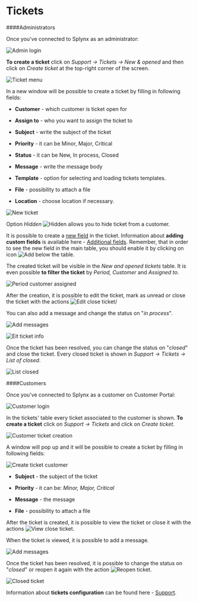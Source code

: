 Tickets
=======

####Administrators

Once you've connected to Splynx as an administrator:

![Admin login](./admin_login.png)

**To create a ticket** click on *Support → Tickets → New & opened* and then click on *Create ticket* at the top-right corner of the screen.

![Ticket menu](./ticket_menu.png)

In a new window will be possible to create a ticket by filling in following fields:

* **Customer** - which customer is ticket open for


* **Assign to** - who you want to assign the ticket to


* **Subject** - write the subject of the ticket


* **Priority** - it can be Minor, Major, Critical


* **Status** - it can be New, In process, Closed


* **Message** - write the message body


* **Template** - option for selecting and loading tickets templates. 


* **File** - possibility to attach a file


* **Location** - choose location if necessary. 

![New ticket](./new_ticket.png)

Option *Hidden* ![Hidden](./hidden.png) allows you to hide ticket from a customer.

It is possible to create a [new field](customer_management/custom_additional_fields/custom_additional_fields.md) in the ticket. Information about **adding custom fields** is available here - [Additional fields](configuration/system/additional_fields/additional_fields.md). Remember, that in order to see the new field in the main table, you should enable it by clicking on icon ![Add](./add.png) below the table.

The created ticket will be visible in the *New and opened tickets* table. It is even possible **to filter the ticket** by *Period, Customer* and *Assigned to*.

![Period customer assigned](./period_customer_assigned.png)

After the creation, it is possible to edit the ticket, mark as unread or close the ticket with the actions ![Edit close ticket](./edit_close_ticket.png)/ 

You can also add a message and change the status on "*in process*".

![Add messages](./add_messages.png)

![Eit ticket info](./edit_ticket_info.png)

Once the ticket has been resolved, you can change the status on "*closed*" and close the ticket. Every closed ticket is shown in *Support → Tickets → List of closed*.

![List closed](./list_closed.png)



####Customers

Once you've connected to Splynx as a customer on Customer Portal:

![Customer login](./customer_login.png)

In the tickets' table every ticket associated to the customer is shown. **To create a ticket** click on *Support → Tickets* and click on *Create ticket*. 

![Customer ticket creation](./customer_ticket_creation.png)

A window will pop up and it will be possible to create a ticket by filling in following fields:

![Create ticket customer](./create_ticket_customer.png)

* **Subject** - the subject of the ticket


* **Priority** - it can be: *Minor, Major, Critical*


* **Message** - the message


* **File** - possibility to attach a file

After the ticket is created, it is possible to view the ticket or close it with the actions ![View close ticket](./view_close_ticket.png).

When the ticket is viewed, it is possible to add a message.

![Add messages](./add_messages.png)

Once the ticket has been resolved, it is possible to change the status on "*closed*"  or reopen it again with the action ![Reopen ticket](./reopen_ticket.png).

![Closed ticket](./closed_ticket.png)

Information about **tickets configuration** can be found here - [Support](configuration/main_configuration/support/support.md).